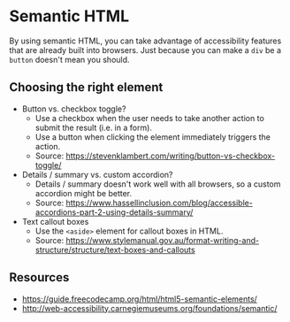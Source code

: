 # Semantic HTML

By using semantic HTML, you can take advantage of accessibility features that are already built into browsers. Just because you can make a `div` be a `button` doesn't mean you should.

## Choosing the right element

* Button vs. checkbox toggle?
    * Use a checkbox when the user needs to take another action to submit the result (i.e. in a form).
    * Use a button when clicking the element immediately triggers the action.
    * Source: https://stevenklambert.com/writing/button-vs-checkbox-toggle/
* Details / summary vs. custom accordion?
    * Details / summary doesn't work well with all browsers, so a custom accordion might be better.
    * Source: https://www.hassellinclusion.com/blog/accessible-accordions-part-2-using-details-summary/
* Text callout boxes
    * Use the `<aside>` element for callout boxes in HTML.
    * Source: https://www.stylemanual.gov.au/format-writing-and-structure/structure/text-boxes-and-callouts

## Resources

* https://guide.freecodecamp.org/html/html5-semantic-elements/
* http://web-accessibility.carnegiemuseums.org/foundations/semantic/
